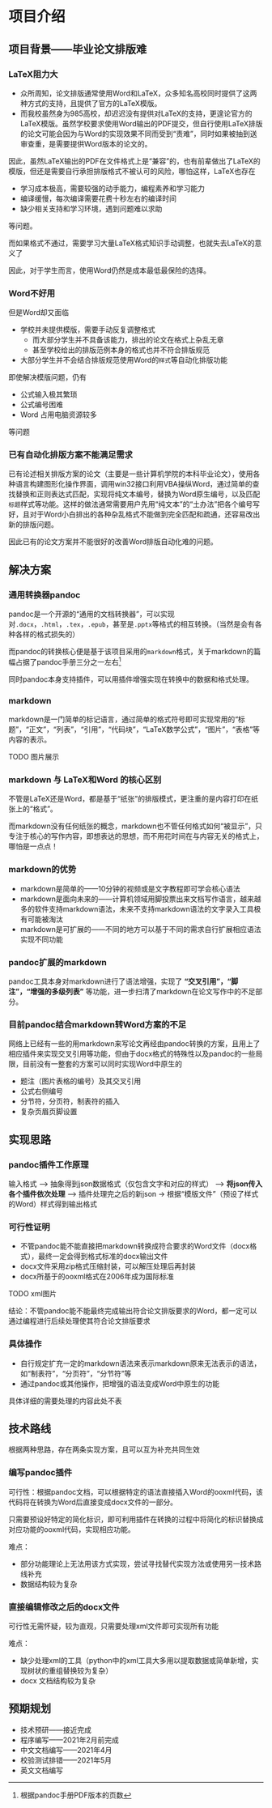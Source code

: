 # 项目介绍

## 项目背景——毕业论文排版难

### LaTeX阻力大

* 众所周知，论文排版通常使用Word和LaTeX，众多知名高校同时提供了这两种方式的支持，且提供了官方的LaTeX模版。
* 而我校虽然身为985高校，却迟迟没有提供对LaTeX的支持，更遑论官方的LaTeX模版。虽然学校要求使用Word输出的PDF提交，但自行使用LaTeX排版的论文可能会因为与Word的实现效果不同而受到“责难”，同时如果被抽到送审查重，是需要提供Word版本的论文的。

因此，虽然LaTeX输出的PDF在文件格式上是“兼容”的，也有前辈做出了LaTeX的模版，但还是需要自行承担排版格式不被认可的风险，哪怕这样，LaTeX也存在

* 学习成本极高，需要较强的动手能力，编程素养和学习能力
* 编译缓慢，每次编译需要花费十秒左右的编译时间
* 缺少相关支持和学习环境，遇到问题难以求助

等问题。

而如果格式不通过，需要学习大量LaTeX格式知识手动调整，也就失去LaTeX的意义了

因此，对于学生而言，使用Word仍然是成本最低最保险的选择。

### Word不好用

但是Word却又面临

* 学校并未提供模版，需要手动反复调整格式
  * 而大部分学生并不具备该能力，排出的论文在格式上杂乱无章
  * 甚至学校给出的排版范例本身的格式也并不符合排版规范
* 大部分学生并不会结合排版规范使用Word的`样式`等自动化排版功能

即使解决模版问题，仍有

* 公式输入极其繁琐
* 公式编号困难
* Word 占用电脑资源较多

等问题

### 已有自动化排版方案不能满足需求

已有论述相关排版方案的论文（主要是一些计算机学院的本科毕业论文），使用各种语言构建图形化操作界面，调用win32接口利用VBA操纵Word，通过简单的查找替换和正则表达式匹配，实现将纯文本编号，替换为Word原生编号，以及匹配`标题`样式等功能。这样的做法通常需要用户先用“纯文本”的“土办法”把各个编号写好，且对于Word小白排出的各种杂乱格式不能做到完全匹配和疏通，还容易改出新的排版问题。

因此已有的论文方案并不能很好的改善Word排版自动化难的问题。

## 解决方案

### 通用转换器pandoc

pandoc是一个开源的“通用的文档转换器”，可以实现对`.docx`，`.html`，`.tex`，`.epub`，甚至是`.pptx`等格式的相互转换。（当然是会有各种各样的格式损失的）

而pandoc的转换核心便是基于该项目采用的`markdown`格式，关于markdown的篇幅占据了pandoc手册三分之一左右[^pandoc]

[^pandoc]: 根据pandoc手册PDF版本的页数

同时pandoc本身支持插件，可以用插件增强实现在转换中的数据和格式处理。

### markdown

markdown是一门简单的标记语言，通过简单的格式符号即可实现常用的“标题”，“正文”，“列表”，“引用”，“代码块”，“LaTeX数学公式”，“图片”，“表格”等内容的表示。

TODO 图片展示

### markdown 与 LaTeX和Word 的核心区别

不管是LaTeX还是Word，都是基于“纸张”的排版模式，更注重的是内容打印在纸张上的“格式”。

而markdown没有任何纸张的概念，markdown也不管任何格式如何“被显示”，只专注于核心的写作内容，即想表达的思想，而不用花时间在与内容无关的格式上，哪怕是一点点！

### markdown的优势

* markdown是简单的——10分钟的视频或是文字教程即可学会核心语法
* markdown是面向未来的——计算机领域用脚投票出来文档写作语言，越来越多的软件支持markdown语法，未来不支持markdown语法的文字录入工具极有可能被淘汰
* markdown是可扩展的——不同的地方可以基于不同的需求自行扩展相应语法实现不同功能

### pandoc扩展的markdown

pandoc工具本身对markdown进行了语法增强，实现了 **“交叉引用”，“脚注”，“增强的多级列表”** 等功能，进一步扫清了markdown在论文写作中的不足部分。

### 目前pandoc结合markdown转Word方案的不足

网络上已经有一些的用markdown来写论文再经由pandoc转换的方案，且用上了相应插件来实现交叉引用等功能，但由于docx格式的特殊性以及pandoc的一些局限，目前没有一整套的方案可以同时实现Word中原生的

* 题注（图片表格的编号）及其交叉引用
* 公式右侧编号
* 分节符，分页符，制表符的插入
* 复杂页眉页脚设置

## 实现思路

### pandoc插件工作原理

输入格式 --> 抽象得到json数据格式（仅包含文字和对应的样式） --> **将json传入各个插件依次处理** --> 插件处理完之后的新json -> 根据“模版文件”（预设了样式的Word）样式得到输出格式

### 可行性证明

* 不管pandoc能不能直接把markdown转换成符合要求的Word文件（docx格式），最终一定会得到格式标准的docx输出文件
* docx文件采用zip格式压缩封装，可以解压处理后再封装
* docx所基于的ooxml格式在2006年成为国际标准

TODO xml图片

结论：不管pandoc能不能最终完成输出符合论文排版要求的Word，都一定可以通过编程进行后续处理使其符合论文排版要求

### 具体操作

* 自行规定扩充一定的markdown语法来表示markdown原来无法表示的语法，如“制表符”，“分页符”，“分节符”等
* 通过pandoc或其他操作，把增强的语法变成Word中原生的功能

具体详细的需要处理的内容此处不表

## 技术路线

根据两种思路，存在两条实现方案，且可以互为补充共同生效

### 编写pandoc插件

可行性：根据pandoc文档，可以根据特定的语法直接插入Word的ooxml代码，该代码将在转换为Word后直接变成docx文件的一部分。

只需要预设好特定的简化标识，即可利用插件在转换的过程中将简化的标识替换成对应功能的ooxml代码，实现相应功能。

难点：

* 部分功能理论上无法用该方式实现，尝试寻找替代实现方法或使用另一技术路线补充
* 数据结构较为复杂

### 直接编辑修改之后的docx文件

可行性无需怀疑，较为直观，只需要处理xml文件即可实现所有功能

难点：

* 缺少处理xml的工具（python中的xml工具大多用以提取数据或简单新增，实现树状的重组替换较为复杂）
* docx 文档结构较为复杂

## 预期规划

* 技术预研——接近完成
* 程序编写——2021年2月前完成
* 中文文档编写——2021年4月
* 校验测试排错——2021年5月
* 英文文档编写

